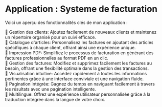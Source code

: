 ﻿# Application : Systeme de facturation

Voici un aperçu des fonctionnalités clés de mon application :

🔹 Gestion des clients: Ajoutez facilement de nouveaux clients et maintenez un répertoire organisé pour un suivi efficace. <br>
🔹 Catalogue d'articles: Personnalisez les factures en ajoutant des articles spécifiques à chaque client, offrant ainsi une expérience unique.<br>
🔹 Impression PDF: Simplifiez le processus de facturation en générant des factures professionnelles au format PDF en un clic.<br>
🔹 Gestion des factures: Modifiez et supprimez facilement les factures au besoin, offrant une flexibilité optimale dans la gestion des transactions.<br>
🔹 Visualisation intuitive: Accédez rapidement à toutes les informations pertinentes grâce à une interface conviviale et une navigation fluide.<br>
🔹 Pagination intégrée: Gagnez du temps en naviguant facilement à travers les résultats avec une pagination intelligente.<br>
🔹 Multilingue: Offrez une expérience utilisateur personnalisée grâce à la traduction intégrée dans la langue de votre choix.<br>
